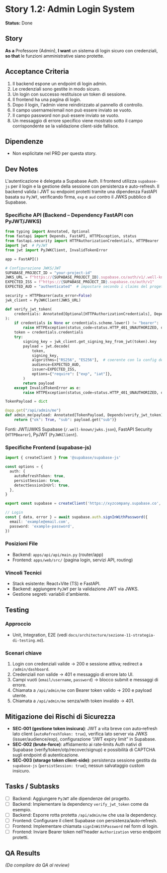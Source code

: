 # Story 1.2: Admin Login System

**Status:** Done

## Story

**As a** Professore (Admin),
**I want** un sistema di login sicuro con credenziali,
**so that** le funzioni amministrative siano protette.

## Acceptance Criteria

1. Il backend espone un endpoint di login admin.
2. Le credenziali sono gestite in modo sicuro.
3. Un login con successo restituisce un token di sessione.
4. Il frontend ha una pagina di login.
5. Dopo il login, l'admin viene reindirizzato al pannello di controllo.
6. Il campo username/email non può essere inviato se vuoto.
7. Il campo password non può essere inviato se vuoto.
8. Un messaggio di errore specifico viene mostrato sotto il campo corrispondente se la validazione client-side fallisce.

## Dipendenze

- Non esplicitate nel PRD per questa story.

## Dev Notes

L'autenticazione è delegata a Supabase Auth. Il frontend utilizza `supabase-js` per il login e la gestione della sessione con persistenza e auto-refresh. Il backend valida i JWT su endpoint protetti tramite una dipendenza FastAPI basata su `PyJWT`, verificando firma, `exp` e `aud` contro il JWKS pubblico di Supabase.

### Specifiche API (Backend – Dependency FastAPI con PyJWT/JWKS)

```python
from typing import Annotated, Optional
from fastapi import Depends, FastAPI, HTTPException, status
from fastapi.security import HTTPAuthorizationCredentials, HTTPBearer
import jwt  # PyJWT
from jwt import PyJWKClient, InvalidTokenError

app = FastAPI()

# Configurazione JWKS/JWT
SUPABASE_PROJECT_ID = "your-project-id"
JWKS_URL = f"https://{SUPABASE_PROJECT_ID}.supabase.co/auth/v1/.well-known/jwks.json"
EXPECTED_ISS = f"https://{SUPABASE_PROJECT_ID}.supabase.co/auth/v1"
EXPECTED_AUD = "authenticated"  # impostare secondo i claims del progetto

security = HTTPBearer(auto_error=False)
jwk_client = PyJWKClient(JWKS_URL)

def verify_jwt_token(
    credentials: Annotated[Optional[HTTPAuthorizationCredentials], Depends(security)]
):
    if credentials is None or credentials.scheme.lower() != "bearer":
        raise HTTPException(status_code=status.HTTP_401_UNAUTHORIZED, detail="Missing Bearer token")
    token = credentials.credentials
    try:
        signing_key = jwk_client.get_signing_key_from_jwt(token).key
        payload = jwt.decode(
            token,
            signing_key,
            algorithms=["RS256", "ES256"],  # coerente con la config del progetto
            audience=EXPECTED_AUD,
            issuer=EXPECTED_ISS,
            options={"require": ["exp", "iat"]},
        )
        return payload
    except InvalidTokenError as e:
        raise HTTPException(status_code=status.HTTP_401_UNAUTHORIZED, detail="Invalid token") from e

TokenPayload = dict

@app.get("/api/admin/me")
def admin_me(payload: Annotated[TokenPayload, Depends(verify_jwt_token)]):
    return {"ok": True, "sub": payload.get("sub")}
```

Fonti: JWT/JWKS Supabase (`/.well-known/jwks.json`), FastAPI Security (`HTTPBearer`), PyJWT (`PyJWKClient`).

### Specifiche Frontend (supabase-js)

```ts
import { createClient } from '@supabase/supabase-js'

const options = {
  auth: {
    autoRefreshToken: true,
    persistSession: true,
    detectSessionInUrl: true,
  },
}

export const supabase = createClient('https://xyzcompany.supabase.co', 'publishable-or-anon-key', options)
```

```ts
// Login
const { data, error } = await supabase.auth.signInWithPassword({
  email: 'example@email.com',
  password: 'example-password',
})
```

### Posizioni File
- Backend: `apps/api/api/main.py` (router/app)
- Frontend: `apps/web/src/` (pagina login, servizi API, routing)

### Vincoli Tecnici
- Stack esistente: React+Vite (TS) e FastAPI.
- Backend: aggiungere `PyJWT` per la validazione JWT via JWKS.
- Gestione segreti: variabili d'ambiente.

## Testing

### Approccio
- Unit, Integration, E2E (vedi `docs/architecture/sezione-11-strategia-di-testing.md`).

### Scenari chiave
1. Login con credenziali valide → 200 e sessione attiva; redirect a `/admin/dashboard`.
2. Credenziali non valide → 401 e messaggio di errore lato UI.
3. Campi vuoti (`email/username`, `password`) → blocco submit e messaggi di errore.
4. Chiamata a `/api/admin/me` con Bearer token valido → 200 e payload utente.
5. Chiamata a `/api/admin/me` senza/with token invalido → 401.

## Mitigazione dei Rischi di Sicurezza

- **SEC‑001 (gestione token insicura)**: JWT a vita breve con auto‑refresh lato client (`autoRefreshToken: true`), verifica lato server via JWKS (issuer/audience/exp), configurazione “JWT expiry limit” in Supabase.
- **SEC‑002 (brute‑force)**: affidamento ai rate‑limits Auth nativi di Supabase (verify/token/otp/recover/signup) e possibilità di CAPTCHA sugli endpoint di autenticazione.
- **SEC‑003 (storage token client‑side)**: persistenza sessione gestita da `supabase-js` (`persistSession: true`); nessun salvataggio custom insicuro.

## Tasks / Subtasks

- [ ] Backend: Aggiungere `PyJWT` alle dipendenze del progetto.
- [ ] Backend: Implementare la dependency `verify_jwt_token` come da esempio.
- [ ] Backend: Esporre rotta protetta `/api/admin/me` che usa la dependency.
- [ ] Frontend: Configurare il client Supabase con persistenza/auto‑refresh.
- [ ] Frontend: Implementare chiamata `signInWithPassword` nel form di login.
- [ ] Frontend: Inviare Bearer token nell'header `Authorization` verso endpoint protetti.

## QA Results

*(Da compilare da QA al review)*
